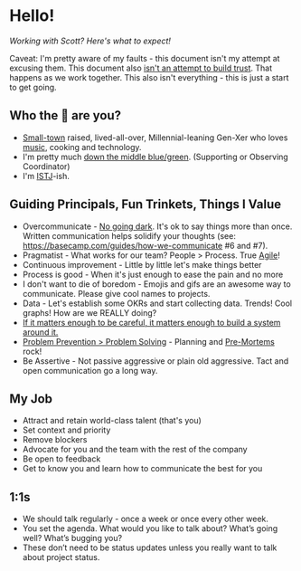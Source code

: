 # Hello!
*Working with Scott? Here's what to expect!*

Caveat: I'm pretty aware of my faults - this document isn't my attempt at excusing them. This document also [isn't an attempt to build trust](https://medium.com/@skamille/i-hate-manager-readmes-20a0dd9a70d0). That happens as we work together. This also isn't everything - this is just a start to get going.

## Who the :poop: are you?
* [Small-town](https://cityofpage.org/) raised, lived-all-over, Millennial-leaning Gen-Xer who loves [music](https://twitter.com/search?q=%40tapH20guru%20mixtape&src=typed_query), cooking and technology.
* I'm pretty much [down the middle blue/green](https://www.wearebowline.com/blog/8-personality-types-a-deeper-dive-into-insights-discovery/). (Supporting or Observing Coordinator)
* I'm [ISTJ](https://www.truity.com/personality-type/ISTJ)-ish.

## Guiding Principals, Fun Trinkets, Things I Value
* Overcommunicate - [No going dark](https://blog.codinghorror.com/dont-go-dark/). It's ok to say things more than once. Written communication helps solidify your thoughts (see: https://basecamp.com/guides/how-we-communicate #6 and #7).
* Pragmatist - What works for our team? People > Process. True [Agile](https://agilemanifesto.org/)!
* Continuous improvement - Little by little let's make things better
* Process is good - When it's just enough to ease the pain and no more
* I don't want to die of boredom - Emojis and gifs are an awesome way to communicate. Please give cool names to projects.
* Data - Let's establish some OKRs and start collecting data. Trends! Cool graphs! How are we REALLY doing?
* [If it matters enough to be careful, it matters enough to build a system around it.](https://seths.blog/2018/11/quality-and-effort/)
* [Problem Prevention > Problem Solving](https://twitter.com/shreyas/status/1218724150312751104) - Planning and [Pre-Mortems](https://hbr.org/2007/09/performing-a-project-premortem) rock!
* Be Assertive - Not passive aggressive or plain old aggressive. Tact and open communication go a long way.

## My Job
* Attract and retain world-class talent (that's you)
* Set context and priority
* Remove blockers
* Advocate for you and the team with the rest of the company
* Be open to feedback
* Get to know you and learn how to communicate the best for you

## 1:1s
* We should talk regularly - once a week or once every other week.
* You set the agenda. What would you like to talk about? What’s going well? What’s bugging you?
* These don’t need to be status updates unless you really want to talk about project status.

